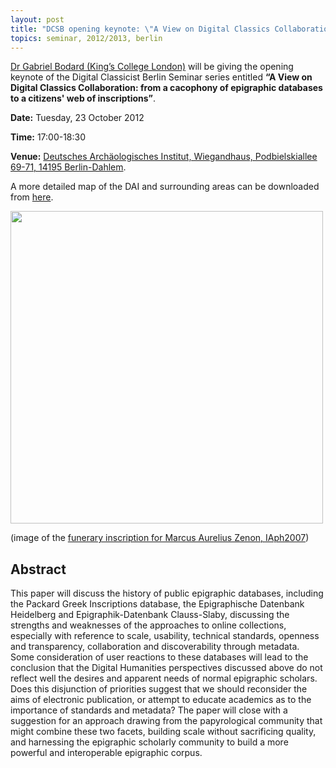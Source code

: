 ```yaml
---
layout: post
title: "DCSB opening keynote: \"A View on Digital Classics Collaboration\""
topics: seminar, 2012/2013, berlin
---
```

[Dr Gabriel Bodard (King’s College London)](http://www.kcl.ac.uk/artshums/depts/ddh/people/research/bodard) will be giving the opening keynote of the Digital Classicist Berlin Seminar series entitled **“A View on Digital Classics Collaboration: from a cacophony of epigraphic databases to a citizens' web of inscriptions”**.

**Date:** Tuesday, 23 October 2012

**Time:** 17:00-18:30

**Venue:** [Deutsches Archäologisches Institut, Wiegandhaus, Podbielskiallee 69-71, 14195 Berlin-Dahlem](http://goo.gl/maps/TfRfy). 

A more detailed map of the DAI and surrounding areas can be downloaded from [here](/berlin/files/Anreise_zum_DAI.pdf).

<img src="/berlin/files/73_X_23A.jpg" width="500px"/>

(image of the [funerary inscription for Marcus Aurelius Zenon, IAph2007](http://insaph.kcl.ac.uk/iaph2007/iAph110059.html))

## Abstract

This paper will discuss the history of public epigraphic databases,
including the Packard Greek Inscriptions database, the Epigraphische
Datenbank Heidelberg and Epigraphik-Datenbank Clauss-Slaby, discussing
the strengths and weaknesses of the approaches to online collections,
especially with reference to scale, usability, technical standards,
openness and transparency, collaboration and discoverability through
metadata. Some consideration of user reactions to these databases will
lead to the conclusion that the Digital Humanities perspectives
discussed above do not reflect well the desires and apparent needs of
normal epigraphic scholars. Does this disjunction of priorities
suggest that we should reconsider the aims of electronic publication,
or attempt to educate academics as to the importance of standards and
metadata? The paper will close with a suggestion for an approach
drawing from the papyrological community that might combine these two
facets, building scale without sacrificing quality, and harnessing the
epigraphic scholarly community to build a more powerful and
interoperable epigraphic corpus.
